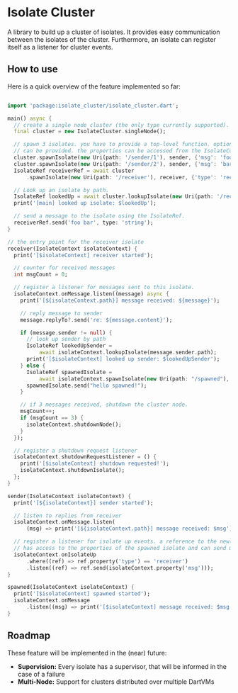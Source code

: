 # Isolate Cluster

A library to build up a cluster of isolates. It provides easy communication between the isolates of the cluster. Furthermore,
an isolate can register itself as a listener for cluster events.

## How to use

Here is a quick overview of the feature implemented so far:

```dart

import 'package:isolate_cluster/isolate_cluster.dart';

main() async {
  // create a single node cluster (the only type currently supported).
  final cluster = new IsolateCluster.singleNode();

  // spawn 3 isolates. you have to provide a top-level function. optionally, properties
  // can be provided. the properties can be accessed from the IsolateContext and the IsolateRef.
  cluster.spawnIsolate(new Uri(path: '/sender/1'), sender, {'msg': 'foo'});
  cluster.spawnIsolate(new Uri(path: '/sender/2'), sender, {'msg': 'bar'});
  IsolateRef receiverRef = await cluster
      .spawnIsolate(new Uri(path: '/receiver'), receiver, {'type': 'receiver'});

  // Look up an isolate by path.
  IsolateRef lookedUp = await cluster.lookupIsolate(new Uri(path: '/receiver'));
  print('[main] looked up isolate: $lookedUp');

  // send a message to the isolate using the IsolateRef.
  receiverRef.send('foo bar', type: 'string');
}

// the entry point for the receiver isolate
receiver(IsolateContext isolateContext) {
  print('[$isolateContext] receiver started');

  // counter for received messages
  int msgCount = 0;

  // register a listener for messages sent to this isolate.
  isolateContext.onMessage.listen((message) async {
    print('[${isolateContext.path}] message received: ${message}');

    // reply message to sender
    message.replyTo?.send('re: ${message.content}');

    if (message.sender != null) {
      // look up sender by path
      IsolateRef lookedUpSender =
          await isolateContext.lookupIsolate(message.sender.path);
      print('[$isolateContext] looked up sender: $lookedUpSender');
    } else {
      IsolateRef spawnedIsolate =
          await isolateContext.spawnIsolate(new Uri(path: "/spawned"), spawned);
      spawnedIsolate.send("hello spawned!");
    }

    // if 3 messages received, shutdown the cluster node.
    msgCount++;
    if (msgCount == 3) {
      isolateContext.shutdownNode();
    }
  });

  // register a shutdown request listener
  isolateContext.shutdownRequestListener = () {
    print('[$isolateContext] shutdown requested!');
    isolateContext.shutdownIsolate();
  };
}

sender(IsolateContext isolateContext) {
  print('[${isolateContext}] sender started');

  // listen to replies from receiver
  isolateContext.onMessage.listen(
      (msg) => print('[${isolateContext.path}] message received: $msg'));

  // register a listener for isolate up events. a reference to the newly spawned isolate is provided to the listener. the listener
  // has access to the properties of the spawned isolate and can send messages to it via the IsolateRef.
  isolateContext.onIsolateUp
      .where((ref) => ref.property('type') == 'receiver')
      .listen((ref) => ref.send(isolateContext.property('msg')));
}

spawned(IsolateContext isolateContext) {
  print('[$isolateContext] spawned started');
  isolateContext.onMessage
      .listen((msg) => print('[$isolateContext] message received: $msg'));
}

```
  
## Roadmap

These feature will be implemented in the (near) future:

- **Supervision:** Every isolate has a supervisor, that will be informed in the case of a failure
- **Multi-Node:** Support for clusters distributed over multiple DartVMs
